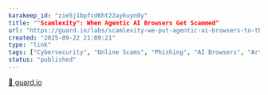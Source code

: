 ```yaml
---
karakeep_id: "zie5j1bpfcd6ht22ay6uyn0y"
title: ""Scamlexity": When Agentic AI Browsers Get Scammed"
url: "https://guard.io/labs/scamlexity-we-put-agentic-ai-browsers-to-the-test-they-clicked-they-paid-they-failed"
created: "2025-09-22 21:09:21"
type: "link"
tags: ["Cybersecurity", "Online Scams", "Phishing", "AI Browsers", "Artificial Intelligence"]
status: "published"
---
```



[🔗 guard.io](https://guard.io/labs/scamlexity-we-put-agentic-ai-browsers-to-the-test-they-clicked-they-paid-they-failed)